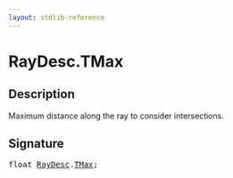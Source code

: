 ```yaml
---
layout: stdlib-reference
---
```


# RayDesc.TMax

## Description

Maximum distance along the ray to consider intersections.


## Signature
<pre>
<span class="code_keyword">float</span> <a href="../index.html" class="code_type">RayDesc</a>.<a href=".html" class="code_var">TMax</a>;
</pre>

